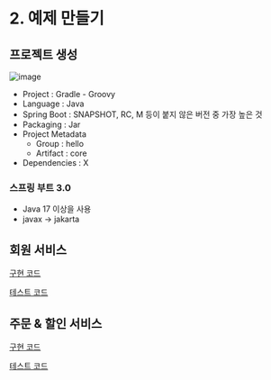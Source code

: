 # 2. 예제 만들기
## 프로젝트 생성
![image](https://github.com/dpdms529/SpringCore/assets/60471550/394ab566-6d6a-4e7b-9691-0180b44866e5)
- Project : Gradle - Groovy
- Language : Java
- Spring Boot : SNAPSHOT, RC, M 등이 붙지 않은 버전 중 가장 높은 것
- Packaging : Jar
- Project Metadata
  - Group : hello
  - Artifact : core
- Dependencies : X

### 스프링 부트 3.0
- Java 17 이상을 사용
- javax -> jakarta

## 회원 서비스
[구현 코드](https://github.com/dpdms529/SpringCore/commit/78e571dfdbf770b4ade937acf439797b67fc47a9)

[테스트 코드](https://github.com/dpdms529/SpringCore/commit/577fa0e96dad172ed06b013f3ba670cca192da9a)

## 주문 & 할인 서비스
[구현 코드](https://github.com/dpdms529/SpringCore/commit/a761d4eded9c3e597454f632124acf9078453b5e)

[테스트 코드](https://github.com/dpdms529/SpringCore/commit/fbb8befacfcbf509909cad9eed01acc74873cb44)

